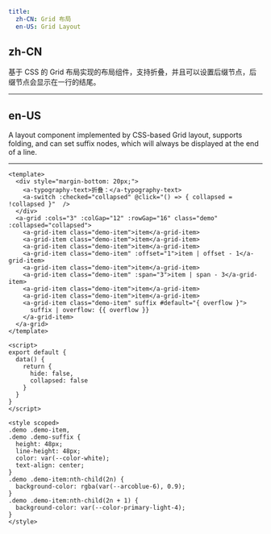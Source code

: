 ```yaml
title:
  zh-CN: Grid 布局
  en-US: Grid Layout
```

## zh-CN

基于 CSS 的 Grid 布局实现的布局组件，支持折叠，并且可以设置后缀节点，后缀节点会显示在一行的结尾。

---

## en-US

A layout component implemented by CSS-based Grid layout, supports folding, and can set suffix nodes, which will always be displayed at the end of a line.

---

```vue
<template>
  <div style="margin-bottom: 20px;">
    <a-typography-text>折叠：</a-typography-text>
    <a-switch :checked="collapsed" @click="() => { collapsed = !collapsed }"  />
  </div>
  <a-grid :cols="3" :colGap="12" :rowGap="16" class="demo" :collapsed="collapsed">
    <a-grid-item class="demo-item">item</a-grid-item>
    <a-grid-item class="demo-item">item</a-grid-item>
    <a-grid-item class="demo-item">item</a-grid-item>
    <a-grid-item class="demo-item" :offset="1">item | offset - 1</a-grid-item>
    <a-grid-item class="demo-item">item</a-grid-item>
    <a-grid-item class="demo-item" :span="3">item | span - 3</a-grid-item>
    <a-grid-item class="demo-item">item</a-grid-item>
    <a-grid-item class="demo-item">item</a-grid-item>
    <a-grid-item class="demo-item" suffix #default="{ overflow }">
      suffix | overflow: {{ overflow }}
    </a-grid-item>
  </a-grid>
</template>

<script>
export default {
  data() {
    return {
      hide: false,
      collapsed: false
    }
  }
}
</script>

<style scoped>
.demo .demo-item,
.demo .demo-suffix {
  height: 48px;
  line-height: 48px;
  color: var(--color-white);
  text-align: center;
}
.demo .demo-item:nth-child(2n) {
  background-color: rgba(var(--arcoblue-6), 0.9);
}
.demo .demo-item:nth-child(2n + 1) {
  background-color: var(--color-primary-light-4);
}
</style>
```
